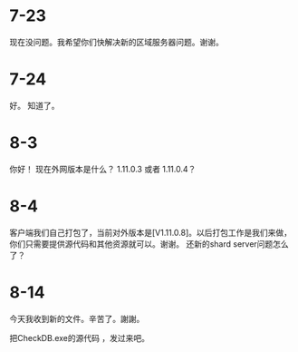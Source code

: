 
# 7-23
现在没问题。我希望你们快解决新的区域服务器问题。谢谢。

# 7-24
好。 知道了。


# 8-3
你好！
现在外网版本是什么？ 1.11.0.3 或者 1.11.0.4？

# 8-4
客户端我们自己打包了，当前对外版本是[V1.11.0.8]。以后打包工作是我们来做，你们只需要提供源代码和其他资源就可以。谢谢。
还新的shard server问题怎么了？

# 8-14
今天我收到新的文件。辛苦了。謝謝。

把CheckDB.exe的源代码 ，发过来吧。
